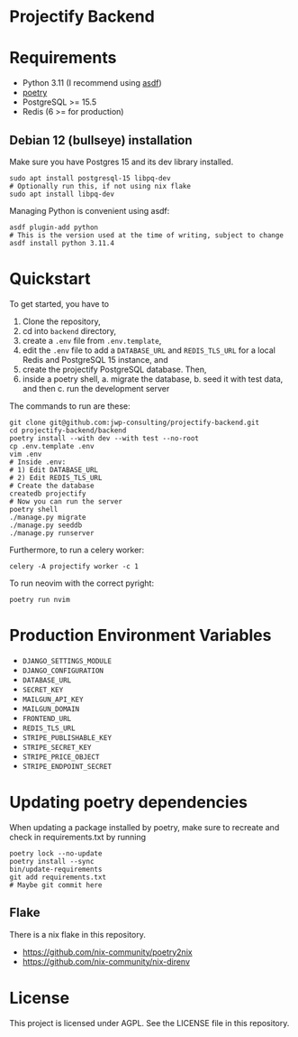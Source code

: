 # Projectify Backend

# Requirements

- Python 3.11 (I recommend using [asdf](https://asdf-vm.com/))
- [poetry](https://python-poetry.org/docs/)
- PostgreSQL >= 15.5
- Redis (6 >= for production)

## Debian 12 (bullseye) installation

Make sure you have Postgres 15 and its dev library installed.

```
sudo apt install postgresql-15 libpq-dev
# Optionally run this, if not using nix flake
sudo apt install libpq-dev
```

Managing Python is convenient using asdf:

```
asdf plugin-add python
# This is the version used at the time of writing, subject to change
asdf install python 3.11.4
```

# Quickstart

To get started, you have to

1. Clone the repository,
2. cd into `backend` directory,
3. create a `.env` file from `.env.template`,
4. edit the `.env` file to add a `DATABASE_URL` and `REDIS_TLS_URL` for a local
   Redis and PostgreSQL 15 instance, and
5. create the projectify PostgreSQL database. Then,
6. inside a poetry shell,
  a. migrate the database,
  b. seed it with test data, and then
  c. run the development server

The commands to run are these:

```
git clone git@github.com:jwp-consulting/projectify-backend.git
cd projectify-backend/backend
poetry install --with dev --with test --no-root
cp .env.template .env
vim .env
# Inside .env:
# 1) Edit DATABASE_URL
# 2) Edit REDIS_TLS_URL
# Create the database
createdb projectify
# Now you can run the server
poetry shell
./manage.py migrate
./manage.py seeddb
./manage.py runserver
```

Furthermore, to run a celery worker:

`celery -A projectify worker -c 1`

To run neovim with the correct pyright:

```
poetry run nvim
```

# Production Environment Variables

- `DJANGO_SETTINGS_MODULE`
- `DJANGO_CONFIGURATION`
- `DATABASE_URL`
- `SECRET_KEY`
- `MAILGUN_API_KEY`
- `MAILGUN_DOMAIN`
- `FRONTEND_URL`
- `REDIS_TLS_URL`
- `STRIPE_PUBLISHABLE_KEY`
- `STRIPE_SECRET_KEY`
- `STRIPE_PRICE_OBJECT`
- `STRIPE_ENDPOINT_SECRET`

# Updating poetry dependencies

When updating a package installed by poetry, make sure to recreate and check in
requirements.txt by running

```
poetry lock --no-update
poetry install --sync
bin/update-requirements
git add requirements.txt
# Maybe git commit here
```


## Flake

There is a nix flake in this repository.

- https://github.com/nix-community/poetry2nix
- https://github.com/nix-community/nix-direnv

# License

This project is licensed under AGPL. See the LICENSE file in this repository.
